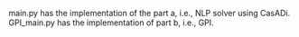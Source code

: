 main.py has the implementation of the part a, i.e., NLP solver using CasADi. 
GPI_main.py has the implementation of part b, i.e., GPI. 